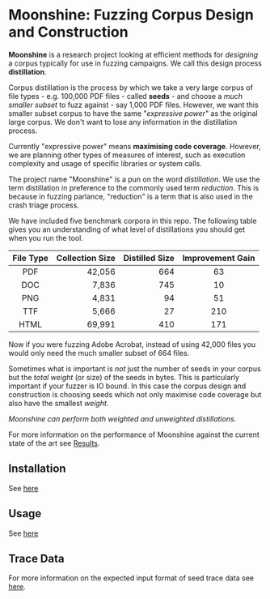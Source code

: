 # Moonshine: Fuzzing Corpus Design and Construction

**Moonshine** is a research project looking at efficient methods for
_designing_ a corpus typically for use in fuzzing campaigns. We call this
design process **distillation**.

Corpus distillation is the process by which we take a very large corpus of file
types - e.g. 100,000 PDF files - called **seeds** - and choose a _much smaller
subset_ to fuzz against - say 1,000 PDF files. However, we want this smaller
subset corpus to have the same "_expressive power_" as the original large
corpus. We don't want to lose any information in the distillation process.

Currently "expressive power" means **maximising code coverage**. However, we
are planning other types of measures of interest, such as execution complexity
and usage of specific libraries or system calls.

The project name "Moonshine" is a pun on the word _distillation_. We use the
term distillation in preference to the commonly used term _reduction_. This is
because in fuzzing parlance, "reduction" is a term that is also used in the
crash triage process.

We have included five benchmark corpora in this repo. The following table gives
you an understanding of what level of distillations you should get when you run
the tool.

| File Type | Collection Size | Distilled Size | Improvement Gain |
|:---------:|----------------:|---------------:|:----------------:|
|    PDF    |          42,056 |            664 |               63 |
|    DOC    |           7,836 |            745 |               10 |
|    PNG    |           4,831 |             94 |               51 |
|    TTF    |           5,666 |             27 |              210 |
|   HTML    |          69,991 |            410 |              171 |

Now if you were fuzzing Adobe Acrobat, instead of using 42,000 files you would
only need the much smaller subset of 664 files.

Sometimes what is important is _not_ just the number of seeds in your corpus
but the _total weight_ (or size) of the seeds in bytes. This is particularly
important if your fuzzer is IO bound. In this case the corpus design and
construction is choosing seeds which not only maximise code coverage but also
have the smallest _weight_.

_Moonshine can perform both weighted and unweighted distillations._

For more information on the performance of Moonshine against the current state
of the art see [Results](RESULTS.md).

## Installation

See [here](INSTALL.md)

## Usage

See [here](USAGE.md)

## Trace Data

For more information on the expected input format of seed trace data see
[here](DATA.md).
